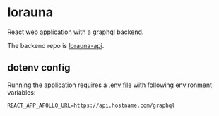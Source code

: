 # lorauna

React web application with a graphql backend.

The backend repo is [lorauna-api](https://github.com/janikvonrotz/lorauna-api).

## dotenv config

Running the application requires a [.env file](https://github.com/motdotla/dotenv) with following environment variables:

```
REACT_APP_APOLLO_URL=https://api.hostname.com/graphql
```